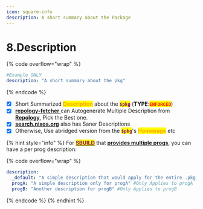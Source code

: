 ```yaml
---
icon: square-info
description: A short summary about the Package
---
```


# 8.Description

{% code overflow="wrap" %}
```yaml
#Example ONLY
description: "A short summary about the pkg"
```
{% endcode %}

* [x] Short Summarized <mark style="color:orange;">**Description**</mark> about the <mark style="color:purple;">**`$pkg`**</mark> (**TYPE**:<mark style="color:red;">**`ENFORCED`**</mark>)
* [x] [**repology-fetcher** ](https://github.com/pkgforge/metadata/blob/main/soarpkgs/scripts/repology_fetcher.sh)can Autogenerate Multiple Description from [**Repology**](https://repology.org/projects/), Pick the Best one.
* [x] [**search.nixos.org**](https://search.nixos.org/packages) also has Saner Descriptions
* [x] Otherwise, Use abridged version from the <mark style="color:purple;">**`$pkg`**</mark>'s <mark style="color:orange;">**Homepage**</mark> etc

{% hint style="info" %}
For [<mark style="color:purple;">**SBUILD**</mark>](https://github.com/pkgforge/soarpkgs) that [**provides multiple progs**](16.provides.md), you can have a per prog description:

{% code overflow="wrap" %}
```yaml
description:
  _default: "A simple description that would apply for the entire .pkg_family" #Applies to the whole pkg_family, overriden if seprate description for each prog exist (Like Below)
  progA: "A simple description only for progA" #Only Applies to progA
  progB: "Another description for progB" #Only Applies to progB
```
{% endcode %}
{% endhint %}
